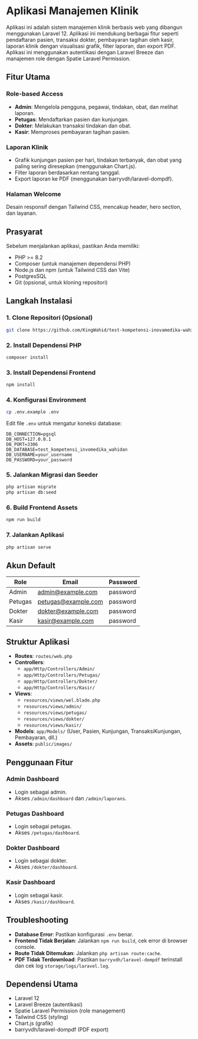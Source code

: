 # Aplikasi Manajemen Klinik

Aplikasi ini adalah sistem manajemen klinik berbasis web yang dibangun menggunakan Laravel 12. Aplikasi ini mendukung berbagai fitur seperti pendaftaran pasien, transaksi dokter, pembayaran tagihan oleh kasir, laporan klinik dengan visualisasi grafik, filter laporan, dan export PDF. Aplikasi ini menggunakan autentikasi dengan Laravel Breeze dan manajemen role dengan Spatie Laravel Permission.

## Fitur Utama

### Role-based Access
- **Admin**: Mengelola pengguna, pegawai, tindakan, obat, dan melihat laporan.
- **Petugas**: Mendaftarkan pasien dan kunjungan.
- **Dokter**: Melakukan transaksi tindakan dan obat.
- **Kasir**: Memproses pembayaran tagihan pasien.

### Laporan Klinik
- Grafik kunjungan pasien per hari, tindakan terbanyak, dan obat yang paling sering diresepkan (menggunakan Chart.js).
- Filter laporan berdasarkan rentang tanggal.
- Export laporan ke PDF (menggunakan barryvdh/laravel-dompdf).

### Halaman Welcome
Desain responsif dengan Tailwind CSS, mencakup header, hero section, dan layanan.

## Prasyarat

Sebelum menjalankan aplikasi, pastikan Anda memiliki:
- PHP >= 8.2
- Composer (untuk manajemen dependensi PHP)
- Node.js dan npm (untuk Tailwind CSS dan Vite)
- PostgresSQL
- Git (opsional, untuk kloning repositori)

## Langkah Instalasi

### 1. Clone Repositori (Opsional)
```bash
git clone https://github.com/KingWahid/test-kompetensi-inovamedika-wahidan.git
```

### 2. Install Dependensi PHP
```bash
composer install
```

### 3. Install Dependensi Frontend
```bash
npm install
```

### 4. Konfigurasi Environment
```bash
cp .env.example .env
```
Edit file `.env` untuk mengatur koneksi database:
```
DB_CONNECTION=pgsql
DB_HOST=127.0.0.1
DB_PORT=3306
DB_DATABASE=test_kompetensi_invomedika_wahidan
DB_USERNAME=your_username
DB_PASSWORD=your_password
```

### 5. Jalankan Migrasi dan Seeder
```bash
php artisan migrate
php artisan db:seed
```

### 6. Build Frontend Assets
```bash
npm run build
```

### 7. Jalankan Aplikasi
```bash
php artisan serve
```

## Akun Default

| Role    | Email                 | Password |
|---------|-----------------------|----------|
| Admin   | admin@example.com     | password |
| Petugas | petugas@example.com   | password |
| Dokter  | dokter@example.com    | password |
| Kasir   | kasir@example.com     | password |

## Struktur Aplikasi

- **Routes**: `routes/web.php`
- **Controllers**:
  - `app/Http/Controllers/Admin/`
  - `app/Http/Controllers/Petugas/`
  - `app/Http/Controllers/Dokter/`
  - `app/Http/Controllers/Kasir/`
- **Views**:
  - `resources/views/wel.blade.php`
  - `resources/views/admin/`
  - `resources/views/petugas/`
  - `resources/views/dokter/`
  - `resources/views/kasir/`
- **Models**: `app/Models/` (User, Pasien, Kunjungan, TransaksiKunjungan, Pembayaran, dll.)
- **Assets**: `public/images/`

## Penggunaan Fitur

### Admin Dashboard
- Login sebagai admin.
- Akses `/admin/dashboard` dan `/admin/laporans`.

### Petugas Dashboard
- Login sebagai petugas.
- Akses `/petugas/dashboard`.

### Dokter Dashboard
- Login sebagai dokter.
- Akses `/dokter/dashboard`.

### Kasir Dashboard
- Login sebagai kasir.
- Akses `/kasir/dashboard`.

## Troubleshooting

- **Database Error**: Pastikan konfigurasi `.env` benar.
- **Frontend Tidak Berjalan**: Jalankan `npm run build`, cek error di browser console.
- **Route Tidak Ditemukan**: Jalankan `php artisan route:cache`.
- **PDF Tidak Terdownload**: Pastikan `barryvdh/laravel-dompdf` terinstall dan cek log `storage/logs/laravel.log`.

## Dependensi Utama

- Laravel 12
- Laravel Breeze (autentikasi)
- Spatie Laravel Permission (role management)
- Tailwind CSS (styling)
- Chart.js (grafik)
- barryvdh/laravel-dompdf (PDF export)
